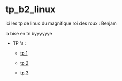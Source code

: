 # tp_b2_linux

ici les tp de linux du magnifique roi des roux : Benjam 

la bise en tn 
byyyyyye

*   TP 's :

    *   [tp 1](./tp_1)
    
    *   [tp 2](./tp_2)

    *   [tp 3](./tp_3)
